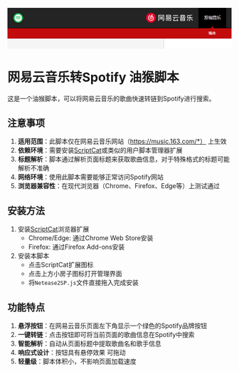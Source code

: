 ![示例图片](https://github.com/kyler719/Netease2SP/blob/main/Demo.png)


# 网易云音乐转Spotify 油猴脚本

这是一个油猴脚本，可以将网易云音乐的歌曲快速转链到Spotify进行搜索。

## 注意事项

1. **适用范围**：此脚本仅在网易云音乐网站（https://music.163.com/*）  上生效
2. **依赖环境**：需要安装[ScriptCat](https://scriptcat.org/)或类似的用户脚本管理器扩展
3. **标题解析**：脚本通过解析页面标题来获取歌曲信息，对于特殊格式的标题可能解析不准确
4. **网络环境**：使用此脚本需要能够正常访问Spotify网站
5. **浏览器兼容性**：在现代浏览器（Chrome、Firefox、Edge等）上测试通过

## 安装方法

1. 安装[ScriptCat](https://scriptcat.org/)浏览器扩展
   - Chrome/Edge: 通过Chrome Web Store安装
   - Firefox: 通过Firefox Add-ons安装
2. 安装本脚本
   - 点击ScriptCat扩展图标
   - 点击上方小房子图标打开管理界面
   - 将`Netease2SP.js`文件直接拖入完成安装


## 功能特点

1. **悬浮按钮**：在网易云音乐页面左下角显示一个绿色的Spotify品牌按钮
2. **一键转链**：点击按钮即可将当前页面的歌曲信息在Spotify中搜索
3. **智能解析**：自动从页面标题中提取歌曲名和歌手信息
4. **响应式设计**：按钮具有悬停效果 可拖动
5. **轻量级**：脚本体积小，不影响页面加载速度
